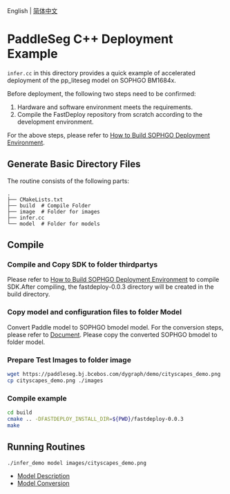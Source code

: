 English | [简体中文](README_CN.md)
# PaddleSeg C++ Deployment Example

`infer.cc` in this directory provides a quick example of accelerated deployment of the pp_liteseg model on SOPHGO BM1684x.

Before deployment, the following two steps need to be confirmed:

1. Hardware and software environment meets the requirements.
2. Compile the FastDeploy repository from scratch according to the development environment.

For the above steps, please refer to [How to Build SOPHGO Deployment Environment](../../../../../../docs/en/build_and_install/sophgo.md).

## Generate Basic Directory Files

The routine consists of the following parts:
```text
.
├── CMakeLists.txt
├── build  # Compile Folder
├── image  # Folder for images
├── infer.cc
└── model  # Folder for models
```

## Compile

### Compile and Copy SDK to folder thirdpartys

Please refer to [How to Build SOPHGO Deployment Environment](../../../../../../docs/en/build_and_install/sophgo.md) to compile SDK.After compiling, the fastdeploy-0.0.3 directory will be created in the build directory.

### Copy model and configuration files to folder Model
Convert Paddle model to SOPHGO bmodel model. For the conversion steps, please refer to [Document](../README.md).
Please copy the converted SOPHGO bmodel to folder model.

### Prepare Test Images to folder image
```bash
wget https://paddleseg.bj.bcebos.com/dygraph/demo/cityscapes_demo.png
cp cityscapes_demo.png ./images
```

### Compile example

```bash
cd build
cmake .. -DFASTDEPLOY_INSTALL_DIR=${PWD}/fastdeploy-0.0.3
make
```

## Running Routines

```bash
./infer_demo model images/cityscapes_demo.png
```


- [Model Description](../../)
- [Model Conversion](../)

